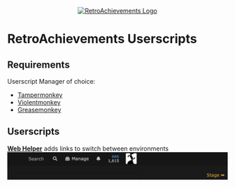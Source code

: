 <p align="center" dir="auto"><a href="https://retroachievements.org" rel="nofollow"><img src="https://raw.githubusercontent.com/RetroAchievements/RAWeb/master/public/assets/images/ra-icon.webp" width="200" alt="RetroAchievements Logo" style="max-width: 100%;"></a></p>

# RetroAchievements Userscripts

## Requirements
Userscript Manager of choice:
- [Tampermonkey](https://tampermonkey.net/)
- [Violentmonkey](https://violentmonkey.github.io/)
- [Greasemonkey](https://www.greasespot.net/)

## Userscripts

**[Web Helper](https://raw.githubusercontent.com/RetroAchievements/userscripts/master/dist/web-helper.user.js)** adds links to switch between environments
![Web helper screenshot](docs/web-helper.png)
